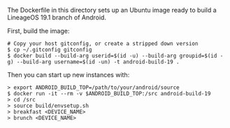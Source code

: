 The Dockerfile in this directory sets up an Ubuntu image ready to build a LineageOS 19.1 branch of Android.

First, build the image:

	# Copy your host gitconfig, or create a stripped down version
	$ cp ~/.gitconfig gitconfig
	$ docker build --build-arg userid=$(id -u) --build-arg groupid=$(id -g) --build-arg username=$(id -un) -t android-build-19 .

Then you can start up new instances with:

	> export ANDROID_BUILD_TOP=/path/to/your/android/source
	$ docker run -it --rm -v $ANDROID_BUILD_TOP:/src android-build-19
	> cd /src
	> source build/envsetup.sh
	> breakfast <DEVICE_NAME>
	> brunch <DEVICE_NAME>
